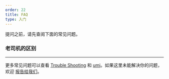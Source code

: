 ```yaml
---
order: 22
title: FAQ
type: 入门
---
```


提问之前，请先查阅下面的常见问题。

### 老司机的区别

---

更多常见问题可以查看 [Trouble Shooting](https://github.com/facebookincubator/create-react-app/blob/master/packages/react-scripts/template/README.md#troubleshooting) 和 [umi](https://github.com/umijs/umi)。如果这里未能解决你的问题，欢迎 [报告给我们](https://github.com/olddriversclub/olddrivers/issues)。

